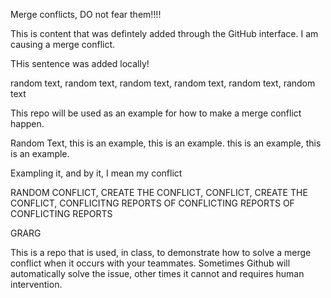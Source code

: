 Merge conflicts, DO not fear them!!!!

This is content that was defintely added through the GitHub interface. I am causing a merge conflict.

THis sentence was added locally!

random text, random text, random text, random text, random text, random text

This repo will be used as an example for how to make a merge conflict happen. 

Random Text, this is an example, this is an example. this is an example, this is an example.

Exampling it, and by it, I mean my conflict

RANDOM CONFLICT, CREATE THE CONFLICT, CONFLICT, CREATE THE CONFLICT, CONFLICITNG REPORTS OF CONFLICTING REPORTS OF CONFLICTING REPORTS

GRARG 

This is a repo that is used, in class, to demonstrate how to solve a merge conflict when it occurs with your teammates. Sometimes Github will automatically solve the issue, other times it cannot and requires human intervention.